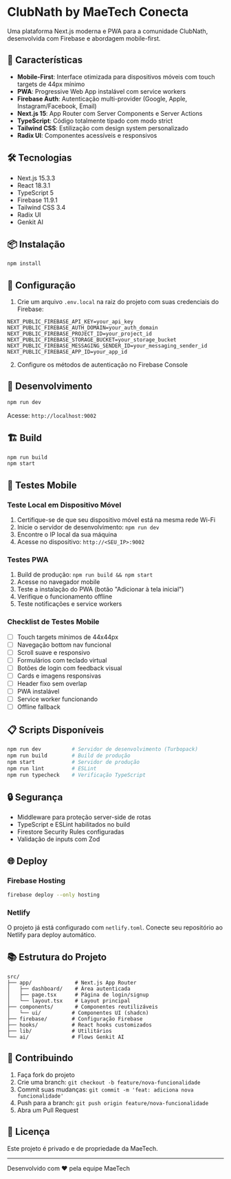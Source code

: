 # ClubNath by MaeTech Conecta

Uma plataforma Next.js moderna e PWA para a comunidade ClubNath, desenvolvida com Firebase e abordagem mobile-first.

## 🚀 Características

- **Mobile-First**: Interface otimizada para dispositivos móveis com touch targets de 44px mínimo
- **PWA**: Progressive Web App instalável com service workers
- **Firebase Auth**: Autenticação multi-provider (Google, Apple, Instagram/Facebook, Email)
- **Next.js 15**: App Router com Server Components e Server Actions
- **TypeScript**: Código totalmente tipado com modo strict
- **Tailwind CSS**: Estilização com design system personalizado
- **Radix UI**: Componentes acessíveis e responsivos

## 🛠️ Tecnologias

- Next.js 15.3.3
- React 18.3.1
- TypeScript 5
- Firebase 11.9.1
- Tailwind CSS 3.4
- Radix UI
- Genkit AI

## 📦 Instalação

```bash
npm install
```

## 🔐 Configuração

1. Crie um arquivo `.env.local` na raiz do projeto com suas credenciais do Firebase:

```env
NEXT_PUBLIC_FIREBASE_API_KEY=your_api_key
NEXT_PUBLIC_FIREBASE_AUTH_DOMAIN=your_auth_domain
NEXT_PUBLIC_FIREBASE_PROJECT_ID=your_project_id
NEXT_PUBLIC_FIREBASE_STORAGE_BUCKET=your_storage_bucket
NEXT_PUBLIC_FIREBASE_MESSAGING_SENDER_ID=your_messaging_sender_id
NEXT_PUBLIC_FIREBASE_APP_ID=your_app_id
```

2. Configure os métodos de autenticação no Firebase Console

## 🚀 Desenvolvimento

```bash
npm run dev
```

Acesse: `http://localhost:9002`

## 🏗️ Build

```bash
npm run build
npm start
```

## 📱 Testes Mobile

### Teste Local em Dispositivo Móvel

1. Certifique-se de que seu dispositivo móvel está na mesma rede Wi-Fi
2. Inicie o servidor de desenvolvimento: `npm run dev`
3. Encontre o IP local da sua máquina
4. Acesse no dispositivo: `http://<SEU_IP>:9002`

### Testes PWA

1. Build de produção: `npm run build && npm start`
2. Acesse no navegador mobile
3. Teste a instalação do PWA (botão "Adicionar à tela inicial")
4. Verifique o funcionamento offline
5. Teste notificações e service workers

### Checklist de Testes Mobile

- [ ] Touch targets mínimos de 44x44px
- [ ] Navegação bottom nav funcional
- [ ] Scroll suave e responsivo
- [ ] Formulários com teclado virtual
- [ ] Botões de login com feedback visual
- [ ] Cards e imagens responsivas
- [ ] Header fixo sem overlap
- [ ] PWA instalável
- [ ] Service worker funcionando
- [ ] Offline fallback

## 📋 Scripts Disponíveis

```bash
npm run dev          # Servidor de desenvolvimento (Turbopack)
npm run build        # Build de produção
npm start            # Servidor de produção
npm run lint         # ESLint
npm run typecheck    # Verificação TypeScript
```

## 🔒 Segurança

- Middleware para proteção server-side de rotas
- TypeScript e ESLint habilitados no build
- Firestore Security Rules configuradas
- Validação de inputs com Zod

## 🌐 Deploy

### Firebase Hosting

```bash
firebase deploy --only hosting
```

### Netlify

O projeto já está configurado com `netlify.toml`. Conecte seu repositório ao Netlify para deploy automático.

## 📚 Estrutura do Projeto

```
src/
├── app/              # Next.js App Router
│   ├── dashboard/    # Área autenticada
│   ├── page.tsx      # Página de login/signup
│   └── layout.tsx    # Layout principal
├── components/       # Componentes reutilizáveis
│   └── ui/          # Componentes UI (shadcn)
├── firebase/        # Configuração Firebase
├── hooks/           # React hooks customizados
├── lib/             # Utilitários
└── ai/              # Flows Genkit AI
```

## 🤝 Contribuindo

1. Faça fork do projeto
2. Crie uma branch: `git checkout -b feature/nova-funcionalidade`
3. Commit suas mudanças: `git commit -m 'feat: adiciona nova funcionalidade'`
4. Push para a branch: `git push origin feature/nova-funcionalidade`
5. Abra um Pull Request

## 📄 Licença

Este projeto é privado e de propriedade da MaeTech.

---

Desenvolvido com ❤️ pela equipe MaeTech

